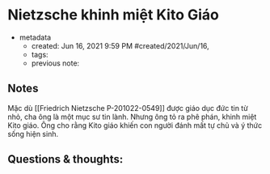 # Nietzsche khinh miệt Kito Giáo

- metadata
	- created: Jun 16, 2021 9:59 PM #created/2021/Jun/16,
	- tags:
	- previous note:

## Notes
Mặc dù [[Friedrich Nietzsche P-201022-0549]] được giáo dục đức tin từ nhỏ, cha ông là một mục sư tin lành. Nhưng ông tỏ ra phê phán, khinh miệt Kito giáo. Ông cho rằng Kito giáo khiến con người đánh mất tự chủ và ý thức sống hiện sinh.

## Questions & thoughts:
